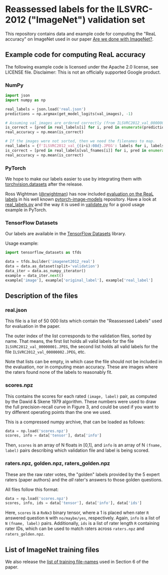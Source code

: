 # Reassessed labels for the ILSVRC-2012 ("ImageNet") validation set

This repository contains data and example code for computing the "ReaL accuracy"
on ImageNet used in our paper [Are we done with ImageNet?](https://arxiv.org/abs/2006.07159).

## Example code for computing ReaL accuracy

The following example code is licensed under the Apache 2.0 license, see LICENSE file.
Disclaimer: This is not an officially supported Google product.

### NumPy

```python
import json
import numpy as np

real_labels = json.load('real.json')
predictions = np.argmax(get_model_logits(val_images), -1)

# Assuming val_images are ordered correctly (from ILSVRC2012_val_00000001.JPEG to ILSVRC2012_val_00050000.JPEG)
is_correct = [pred in real_labels[i] for i, pred in enumerate(predictions) if real_labels[i]]
real_accuracy = np.mean(is_correct)

# If the images were not sorted, then we need the filenames to map.
real_labels = {f'ILSVRC2012_val_{(i+i):08d}.JPEG': labels for i, labels in enumerate(json.load('real.json'))}
is_correct = [pred in real_labels[val_fnames[i]] for i, pred in enumerate(predictions) if real_labels[i]]
real_accuracy = np.mean(is_correct)
```

### PyTorch

We hope to make our labels easier to use by integrating them with [torchvision.datasets](https://pytorch.org/docs/stable/torchvision/datasets.html#imagenet) after the release.

Ross Wightman ([@rwightman](https://github.com/rwightman)) has now included [evaluation on the ReaL labels](https://github.com/rwightman/pytorch-image-models/blob/master/results/results-imagenet-real.csv)
in his well known [pytorch-image-models](https://github.com/rwightman/pytorch-image-models) repository.
Have a look at [real_labels.py](https://github.com/rwightman/pytorch-image-models/blob/master/timm/data/real_labels.py)
and the way it is used in [validate.py](https://github.com/rwightman/pytorch-image-models/blob/078a51dbac2ec4e401e166a3aec0b3c613e6c06f/validate.py#L196-L197)
for a good usage example in PyTorch.

### TensorFlow Datasets

Our labels are available in the [TensorFlow Datasets](https://www.tensorflow.org/datasets/catalog/imagenet2012_real) library.

Usage example:

```python
import tensorflow_datasets as tfds

data = tfds.builder('imagenet2012_real')
data = data.as_dataset(split='validation')
data_iter = data.as_numpy_iterator()
example = data_iter.next()
example['image'], example['original_label'], example['real_label']
```

## Description of the files

### real.json

This file is a list of 50 000 lists which contain the "Reassessed Labels" used for
evaluation in the paper.

The outer index of the list corresponds to the validation files, sorted by name.
That means, the first list holds all valid labels for the file `ILSVRC2012_val_00000001.JPEG`,
the second list holds all valid labels for the file `ILSVRC2012_val_00000002.JPEG`, etc.

Note that lists can be empty, in which case the file should not be included in
the evaluation, nor in computing mean accuracy.
These are images where the raters found none of the labels to reasonably fit.

### scores.npz

This contains the scores for each rated `(image, label)` pair, as computed by
the Dawid & Skene 1979 algorithm.
These numbers were used to draw the full precision-recall curve in Figure 3, and
could be used if you want to try different operating points than the one we used.

This is a compressed numpy archive, that can be loaded as follows:

```python
data = np.load('scores.npz')
scores, info = data['tensor'], data['info']
```

Then, `scores` is an array of N floats in [0,1], and `info` is an array of N
`(fname, label)` pairs describing which validation file and label is being scored.

### raters.npz, golden.npz, raters_golden.npz

These are the raw rater votes, the "golden" labels provided by the 5 expert
raters (paper authors) and the _all_ rater's answers to those golden questions.

All files follow this format:

```python
data = np.load('scores.npz')
scores, info, ids = data['tensor'], data['info'], data['ids']
```

Here, `scores` is a `RxNx3` binary tensor, where a 1 is placed when rater `R`
answered question `N` with `no/maybe/yes`, respectively.
Again, `info` is a list of `N` `(fname, label)` pairs.
Additionally, `ids` is a list of rater length `R` containing rater IDs, which
can be used to match raters across `raters.npz` and `raters_golden.npz`.

## List of ImageNet training files

We also release the [list of training file-names](https://github.com/google-research/reassessed-imagenet/releases/download/v1.0/fnames_clean.txt)
used in Section 6 of the paper.

